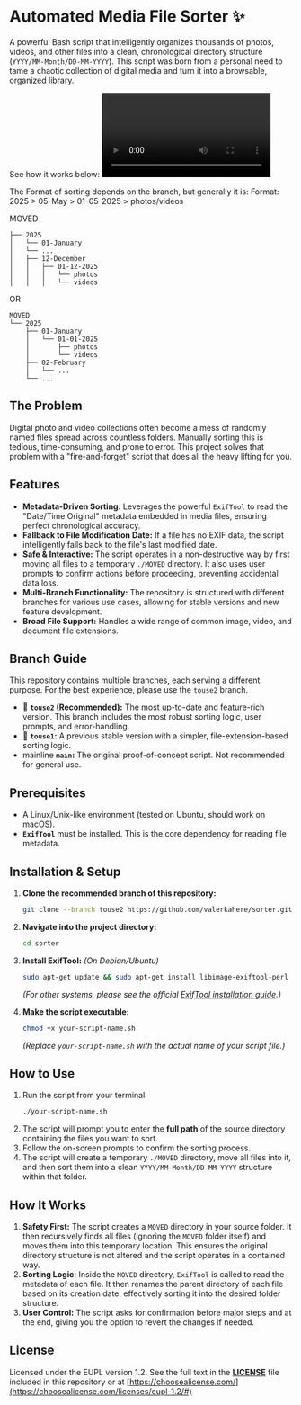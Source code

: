 # Automated Media File Sorter ✨

A powerful Bash script that intelligently organizes thousands of photos, videos, and other files into a clean, chronological directory structure (`YYYY/MM-Month/DD-MM-YYYY`). This script was born from a personal need to tame a chaotic collection of digital media and turn it into a browsable, organized library.

See how it works below:
![Screen recording of a bash script in action. The video shows a user running the script in a terminal, providing a path to a folder, and the script then automatically moves all files into chronologically sorted folders.](sorter__demo-production-nomusic.mp4)

The Format of sorting depends on the branch, but generally it is:
Format:
2025 > 05-May > 01-05-2025 > photos/videos

MOVED
```text
├── 2025
│   └── 01-January
│   └── ...
│   ├── 12-December
│   │   ├── 01-12-2025
│   │   │   └── photos
│   │   │   └── videos
```

OR
```text
MOVED
└── 2025
    ├── 01-January
    │   └── 01-01-2025
    │       ├── photos
    │       └── videos
    ├── 02-February
    │   └── ...
    └── ...
```



## The Problem

Digital photo and video collections often become a mess of randomly named files spread across countless folders. Manually sorting this is tedious, time-consuming, and prone to error. This project solves that problem with a "fire-and-forget" script that does all the heavy lifting for you.

## Features

-   **Metadata-Driven Sorting:** Leverages the powerful `ExifTool` to read the "Date/Time Original" metadata embedded in media files, ensuring perfect chronological accuracy.
-   **Fallback to File Modification Date:** If a file has no EXIF data, the script intelligently falls back to the file's last modified date.
-   **Safe & Interactive:** The script operates in a non-destructive way by first moving all files to a temporary `./MOVED` directory. It also uses user prompts to confirm actions before proceeding, preventing accidental data loss.
-   **Multi-Branch Functionality:** The repository is structured with different branches for various use cases, allowing for stable versions and new feature development.
-   **Broad File Support:** Handles a wide range of common image, video, and document file extensions.

## Branch Guide

This repository contains multiple branches, each serving a different purpose. For the best experience, please use the `touse2` branch.

-   🌳 **`touse2` (Recommended):** The most up-to-date and feature-rich version. This branch includes the most robust sorting logic, user prompts, and error-handling.
-   🌿 **`touse1`:** A previous stable version with a simpler, file-extension-based sorting logic.
-    mainline **`main`:** The original proof-of-concept script. Not recommended for general use.

## Prerequisites

-   A Linux/Unix-like environment (tested on Ubuntu, should work on macOS).
-   **`ExifTool`** must be installed. This is the core dependency for reading file metadata.

## Installation & Setup

1.  **Clone the recommended branch of this repository:**
    ```bash
    git clone --branch touse2 https://github.com/valerkahere/sorter.git
    ```

2.  **Navigate into the project directory:**
    ```bash
    cd sorter
    ```

3.  **Install ExifTool:**
    *(On Debian/Ubuntu)*
    ```bash
    sudo apt-get update && sudo apt-get install libimage-exiftool-perl
    ```
    *(For other systems, please see the official [ExifTool installation guide](https://exiftool.org/install.html).)*

4.  **Make the script executable:**
    ```bash
    chmod +x your-script-name.sh
    ```
    *(Replace `your-script-name.sh` with the actual name of your script file.)*

## How to Use

1.  Run the script from your terminal:
    ```bash
    ./your-script-name.sh
    ```
2.  The script will prompt you to enter the **full path** of the source directory containing the files you want to sort.
3.  Follow the on-screen prompts to confirm the sorting process.
4.  The script will create a temporary `./MOVED` directory, move all files into it, and then sort them into a clean `YYYY/MM-Month/DD-MM-YYYY` structure within that folder.

## How It Works

1.  **Safety First:** The script creates a `MOVED` directory in your source folder. It then recursively finds all files (ignoring the `MOVED` folder itself) and moves them into this temporary location. This ensures the original directory structure is not altered and the script operates in a contained way.
2.  **Sorting Logic:** Inside the `MOVED` directory, `ExifTool` is called to read the metadata of each file. It then renames the parent directory of each file based on its creation date, effectively sorting it into the desired folder structure.
3.  **User Control:** The script asks for confirmation before major steps and at the end, giving you the option to revert the changes if needed.

## License

Licensed under the EUPL version 1.2.
See the full text in the **[LICENSE](https://github.com/valerkahere/sorter/blob/main/LICENSE)** file included in this repository or at [https://choosealicense.com/](https://choosealicense.com/licenses/eupl-1.2/#)
